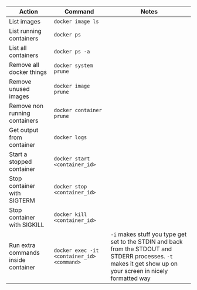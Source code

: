 | Action                              | Command                                    | Notes                                                                                                                                                          |
| ----------------------------------- | ------------------------------------------ | -------------------------------------------------------------------------------------------------------------------------------------------------------------- |
| List images                         | `docker image ls`                          |                                                                                                                                                                |
| List running containers             | `docker ps`                                |                                                                                                                                                                |
| List all containers                 | `docker ps -a`                             |                                                                                                                                                                |
| Remove all docker things            | `docker system prune`                      |                                                                                                                                                                |
| Remove unused images                | `docker image prune`                       |                                                                                                                                                                |
| Remove non running containers       | `docker container prune`                   |                                                                                                                                                                |
| Get output from container           | `docker logs`                              |                                                                                                                                                                |
| Start a stopped container           | `docker start <container_id>`              |                                                                                                                                                                |
| Stop container with SIGTERM         | `docker stop <container_id>`               |                                                                                                                                                                |
| Stop container with SIGKILL         | `docker kill <container_id>`               |                                                                                                                                                                |
| Run extra commands inside container | `docker exec -it <container_id> <command>` | `-i` makes stuff you type get set to the STDIN and back from the STDOUT and STDERR processes. `-t` makes it get show up on your screen in nicely formatted way |
